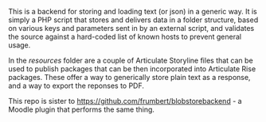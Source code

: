 This is a backend for storing and loading text (or json) in a generic way. It is simply a PHP script that stores and delivers data in a folder structure, based on various keys and parameters sent in by an external script, and validates the source against a hard-coded list of known hosts to prevent general usage.

In the *resources* folder are a couple of Articulate Storyline files that can be used to publish packages that can be then incorporated into Articulate Rise packages. These offer a way to generically store plain text as a response, and a way to export the reponses to PDF.

This repo is sister to https://github.com/frumbert/blobstorebackend - a Moodle plugin that performs the same thing.

